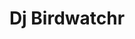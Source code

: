---
layout: media
title: "Dj Birdwatchr"
tags:
  categories: aural
blurb: "A collection of DJ Birdwatchr tracks from Soundcloud"
ads: false
share: false
sound:
  type: playlists
  id: 354123549
  url: https://soundcloud.com/symbios_wiki/sets/dj-birdwatchr-1
  show_plays: false
---